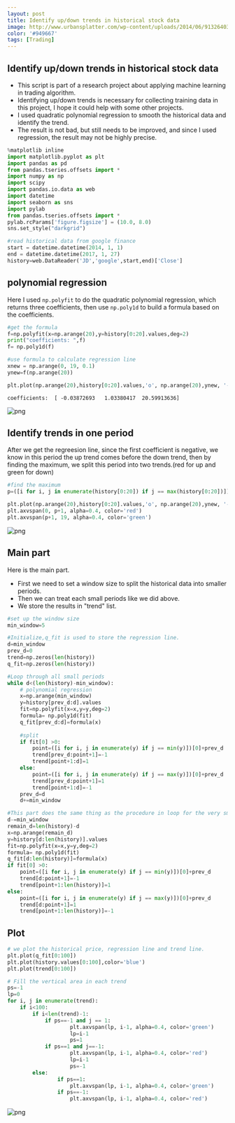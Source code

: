 ```yaml
---
layout: post
title: Identify up/down trends in historical stock data
image: http://www.urbansplatter.com/wp-content/uploads/2014/06/91326403.jpg
color: '#949667'
tags: [Trading]
---
```


## Identify up/down trends in historical stock data
* This script is part of a research project about applying machine learning in trading algorithm.
* Identifying up/down trends is necessary for collecting training data in this project, I hope it could help with some other projects.
* I used quadratic polynomial regression to smooth the historical data and identify the trend.
* The result is not bad, but still needs to be improved, and since I used regression, the result may not be highly precise.


```python
%matplotlib inline 
import matplotlib.pyplot as plt
import pandas as pd
from pandas.tseries.offsets import *
import numpy as np
import scipy
import pandas.io.data as web
import datetime 
import seaborn as sns
import pylab
from pandas.tseries.offsets import *
pylab.rcParams['figure.figsize'] = (10.0, 8.0)
sns.set_style("darkgrid")
```


```python
#read historical data from google finance
start = datetime.datetime(2014, 1, 1)
end = datetime.datetime(2017, 1, 27)
history=web.DataReader('JD','google',start,end)['Close']
```

## polynomial regression
Here I used `np.polyfit` to do the quadratic polynomial regression, which returns three coefficients, then use `np.poly1d` to build a formula based on the coefficients.


```python
#get the formula
f=np.polyfit(x=np.arange(20),y=history[0:20].values,deg=2)
print("coefficients: ",f)
f= np.poly1d(f)

#use formula to calculate regression line
xnew = np.arange(0, 19, 0.1)
ynew=f(np.arange(20))

plt.plot(np.arange(20),history[0:20].values,'o', np.arange(20),ynew, '-')
```

    coefficients:  [ -0.03872693   1.03380417  20.59913636]
    









![png](https://raw.githubusercontent.com/YichengPu/YIchengPu.github.io/master/public/img/id_trends/1.png)


## Identify trends in one period
After we get the regreesion line, since the first coefficient is negative, we know in this period the up trend comes before the down trend, then by finding the maximum, we split this period into two trends.(red for up and green for down)


```python
#find the maximum
p=([i for i, j in enumerate(history[0:20]) if j == max(history[0:20])])[0]

plt.plot(np.arange(20),history[0:20].values,'o', np.arange(20),ynew, '-')
plt.axvspan(0, p+1, alpha=0.4, color='red')
plt.axvspan(p+1, 19, alpha=0.4, color='green')
```









![png](https://raw.githubusercontent.com/YichengPu/YIchengPu.github.io/master/public/img/id_trends/2.png)


## Main part
Here is the main part.
* First we need to set a window size to split the historical data into smaller periods.
* Then we can treat each small periods like we did above.
* We store the results in "trend" list. 


```python
#set up the window size
min_window=5

#Initialize,q_fit is used to store the regression line.
d=min_window
prev_d=0
trend=np.zeros(len(history))
q_fit=np.zeros(len(history))

#Loop through all small periods
while d<(len(history)-min_window):
    # polynomial regression
    x=np.arange(min_window)
    y=history[prev_d:d].values
    fit=np.polyfit(x=x,y=y,deg=2)
    formula= np.poly1d(fit)
    q_fit[prev_d:d]=formula(x)
    
    #split
    if fit[0] >0:
        point=([i for i, j in enumerate(y) if j == min(y)])[0]+prev_d
        trend[prev_d:point+1]=-1
        trend[point+1:d]=1
    else:
        point=([i for i, j in enumerate(y) if j == max(y)])[0]+prev_d
        trend[prev_d:point+1]=1
        trend[point+1:d]=-1        
    prev_d=d
    d+=min_window

#This part does the same thing as the procedure in loop for the very small end period (less than window size) 
d-=min_window
remain_d=len(history)-d
x=np.arange(remain_d)
y=history[d:len(history)].values
fit=np.polyfit(x=x,y=y,deg=2)
formula= np.poly1d(fit)
q_fit[d:len(history)]=formula(x)
if fit[0] >0:
    point=([i for i, j in enumerate(y) if j == min(y)])[0]+prev_d
    trend[d:point+1]=-1
    trend[point+1:len(history)]=1
else:
    point=([i for i, j in enumerate(y) if j == max(y)])[0]+prev_d
    trend[d:point+1]=1
    trend[point+1:len(history)]=-1   
```

## Plot


```python
# we plot the historical price, regression line and trend line.
plt.plot(q_fit[0:100])
plt.plot(history.values[0:100],color='blue')
plt.plot(trend[0:100])

# Fill the vertical area in each trend
ps=-1
lp=0
for i, j in enumerate(trend):
    if i<100:
        if i<len(trend)-1:
            if ps==-1 and j == 1:
                    plt.axvspan(lp, i-1, alpha=0.4, color='green')
                    lp=i-1
                    ps=1
            if ps==1 and j==-1:
                    plt.axvspan(lp, i-1, alpha=0.4, color='red')
                    lp=i-1
                    ps=-1
        else:
                if ps==1:
                    plt.axvspan(lp, i-1, alpha=0.4, color='green')
                if ps==-1:
                    plt.axvspan(lp, i-1, alpha=0.4, color='red')

```


![png](https://raw.githubusercontent.com/YichengPu/YIchengPu.github.io/master/public/img/id_trends/3.png)






